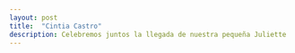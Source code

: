 ```yaml
---
layout: post
title:  "Cintia Castro"
description: Celebremos juntos la llegada de nuestra pequeña Juliette 
---
```

